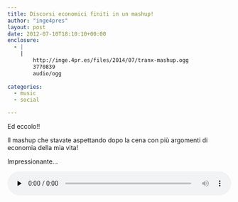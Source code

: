 ```yaml
---
title: Discorsi economici finiti in un mashup!
author: "inge4pres"
layout: post
date: 2012-07-10T18:10:10+00:00
enclosure:
  - |
    |
        http://inge.4pr.es/files/2014/07/tranx-mashup.ogg
        3770839
        audio/ogg
        
categories:
  - music
  - social

---
```

Ed eccolo!!

Il mashup che stavate aspettando dopo la cena con più argomenti di economia della mia vita!

Impressionante&#8230;

<!--[if lt IE 9]><![endif]--><audio class="wp-audio-shortcode" id="audio-98-1" preload="none" style="width: 100%;" controls="controls"><source type="audio/ogg" src="http://inge.4pr.es/files/2014/07/tranx-mashup.ogg?_=1" />

<http://inge.4pr.es/files/2014/07/tranx-mashup.ogg></audio>
